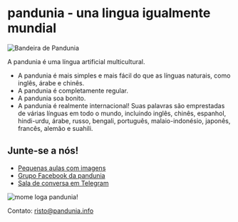 # pandunia - una lingua igualmente mundial

![](http://www.pandunia.info/bandir/bandir.png "Bandeira de Pandunia")


A pandunia é uma língua artificial multicultural.

- A pandunia é mais simples e mais fácil do que as línguas naturais, como inglês, árabe e chinês.
- A pandunia é completamente regular.
- A pandunia soa bonito.
- A pandunia é realmente internacional! Suas palavras são emprestadas de várias línguas em todo o mundo, incluindo inglês, chinês, espanhol, hindi-urdu, árabe, russo, bengali, português, malaio-indonésio, japonês, francês, alemão e suahili.


## Junte-se a nós!

- [Pequenas aulas com imagens](http://www.pandunia.info/pandunia/mini_darse.html)
- [Grupo Facebook da pandunia](http://www.facebook.com/groups/pandunia)
- [Sala de conversa em Telegram](https://telegram.me/joinchat/Dhfgywdb7jonCD7DHCxuJw)

![](http://www.pandunia.info/grafe/mome_loga_pandunia.png "mome loga pandunia!")

Contato: risto@pandunia.info

